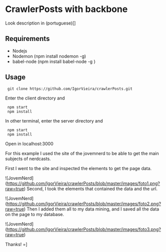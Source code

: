 # CrawlerPosts with backbone
 Look description in (portuguese)[]

## Requirements

- Nodejs
- Nodemon (npm install nodemon -g)
- babel-node (npm install babel-node -g ) 


## Usage

```
 git clone https://github.com/IgorVieira/crawlerPosts.git
```
 
Enter the client directory and
```
 npm start
 npm install
```


In other terminal, enter the server directory and
```
 npm start
 npm install
```

Open in localhost:3000


For this example I used the site of the jovemnerd to be able to get the main subjects of nerdcasts.

First I went to the site and inspected the elements to get the page data.

![JovemNerd] (https://github.com/IgorVieira/crawlerPosts/blob/master/images/foto1.png?raw=true)
Second, I took the elements that contained the data and the url.

![JovemNerd] (https://github.com/IgorVieira/crawlerPosts/blob/master/images/foto2.png?raw=true)
Then I added them all to my data mining, and I saved all the data on the page to my database.

![JovemNerd] (https://github.com/IgorVieira/crawlerPosts/blob/master/images/foto3.png?raw=true)


Thanks! =]






